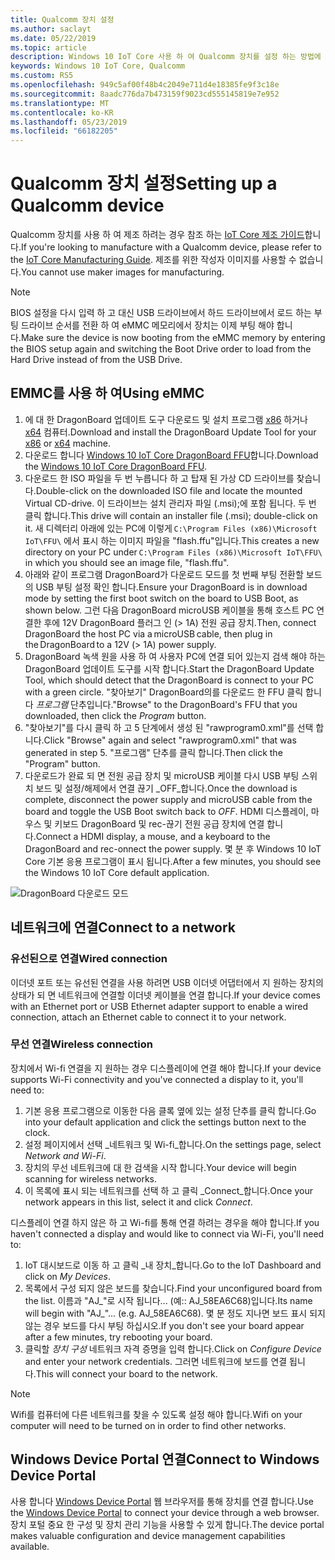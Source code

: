 ```yaml
---
title: Qualcomm 장치 설정
ms.author: saclayt
ms.date: 05/22/2019
ms.topic: article
description: Windows 10 IoT Core 사용 하 여 Qualcomm 장치를 설정 하는 방법에 알아봅니다.
keywords: Windows 10 IoT Core, Qualcomm
ms.custom: RS5
ms.openlocfilehash: 949c5af00f48b4c2049e711d4e18385fe9f3c18e
ms.sourcegitcommit: 8aadc776da7b473159f9023cd555145819e7e952
ms.translationtype: MT
ms.contentlocale: ko-KR
ms.lasthandoff: 05/23/2019
ms.locfileid: "66182205"
---
```

# <a name="setting-up-a-qualcomm-device"></a><span data-ttu-id="c43cb-104">Qualcomm 장치 설정</span><span class="sxs-lookup"><span data-stu-id="c43cb-104">Setting up a Qualcomm device</span></span>

<span data-ttu-id="c43cb-105">Qualcomm 장치를 사용 하 여 제조 하려는 경우 참조 하는 [IoT Core 제조 가이드](https://docs.microsoft.com/en-us/windows-hardware/manufacture/iot/iot-core-manufacturing-guide)합니다.</span><span class="sxs-lookup"><span data-stu-id="c43cb-105">If you're looking to manufacture with a Qualcomm device, please refer to the [IoT Core Manufacturing Guide](https://docs.microsoft.com/en-us/windows-hardware/manufacture/iot/iot-core-manufacturing-guide).</span></span> <span data-ttu-id="c43cb-106">제조를 위한 작성자 이미지를 사용할 수 없습니다.</span><span class="sxs-lookup"><span data-stu-id="c43cb-106">You cannot use maker images for manufacturing.</span></span>

> [!NOTE]
> <span data-ttu-id="c43cb-107">BIOS 설정을 다시 입력 하 고 대신 USB 드라이브에서 하드 드라이브에서 로드 하는 부팅 드라이브 순서를 전환 하 여 eMMC 메모리에서 장치는 이제 부팅 해야 합니다.</span><span class="sxs-lookup"><span data-stu-id="c43cb-107">Make sure the device is now booting from the eMMC memory by entering the BIOS setup again and switching the Boot Drive order to load from the Hard Drive instead of from the USB Drive.</span></span>

## <a name="using-emmc"></a><span data-ttu-id="c43cb-108">EMMC를 사용 하 여</span><span class="sxs-lookup"><span data-stu-id="c43cb-108">Using eMMC</span></span>

1. <span data-ttu-id="c43cb-109">에 대 한 DragonBoard 업데이트 도구 다운로드 및 설치 프로그램 [x86](https://developer.qualcomm.com/download/db410c/windows-10-iot-update-tool-dragonboard-410c-x86.zip) 하거나 [x64](https://developer.qualcomm.com/download/db410c/windows-10-iot-update-tool-dragonboard-410c-x64.zip) 컴퓨터.</span><span class="sxs-lookup"><span data-stu-id="c43cb-109">Download and install the DragonBoard Update Tool for your [x86](https://developer.qualcomm.com/download/db410c/windows-10-iot-update-tool-dragonboard-410c-x86.zip) or [x64](https://developer.qualcomm.com/download/db410c/windows-10-iot-update-tool-dragonboard-410c-x64.zip) machine.</span></span>
2. <span data-ttu-id="c43cb-110">다운로드 합니다 [Windows 10 IoT Core DragonBoard FFU](https://developer.microsoft.com/en-us/windows/iot/Downloads)합니다.</span><span class="sxs-lookup"><span data-stu-id="c43cb-110">Download the [Windows 10 IoT Core DragonBoard FFU](https://developer.microsoft.com/en-us/windows/iot/Downloads).</span></span>
3. <span data-ttu-id="c43cb-111">다운로드 한 ISO 파일을 두 번 누릅니다 하 고 탑재 된 가상 CD 드라이브를 찾습니다.</span><span class="sxs-lookup"><span data-stu-id="c43cb-111">Double-click on the downloaded ISO file and locate the mounted Virtual CD-drive.</span></span> <span data-ttu-id="c43cb-112">이 드라이브는 설치 관리자 파일 (.msi);에 포함 됩니다. 두 번 클릭 합니다.</span><span class="sxs-lookup"><span data-stu-id="c43cb-112">This drive will contain an installer file (.msi); double-click on it.</span></span> <span data-ttu-id="c43cb-113">새 디렉터리 아래에 있는 PC에 이렇게 `C:\Program Files (x86)\Microsoft IoT\FFU\` 에서 표시 하는 이미지 파일을 "flash.ffu"입니다.</span><span class="sxs-lookup"><span data-stu-id="c43cb-113">This creates a new directory on your PC under `C:\Program Files (x86)\Microsoft IoT\FFU\` in which you should see an image file, "flash.ffu".</span></span>
4. <span data-ttu-id="c43cb-114">아래와 같이 프로그램 DragonBoard가 다운로드 모드를 첫 번째 부팅 전환할 보드의 USB 부팅 설정 확인 합니다.</span><span class="sxs-lookup"><span data-stu-id="c43cb-114">Ensure your DragonBoard is in download mode by setting the first boot switch on the board to USB Boot, as shown below.</span></span> <span data-ttu-id="c43cb-115">그런 다음 DragonBoard microUSB 케이블을 통해 호스트 PC 연결한 후에 12V DragonBoard 플러그 인 (> 1A) 전원 공급 장치.</span><span class="sxs-lookup"><span data-stu-id="c43cb-115">Then, connect DragonBoard the host PC via a microUSB cable, then plug in the DragonBoard to a 12V (> 1A) power supply.</span></span>
5. <span data-ttu-id="c43cb-116">DragonBoard 녹색 원을 사용 하 여 사용자 PC에 연결 되어 있는지 검색 해야 하는 DragonBoard 업데이트 도구를 시작 합니다.</span><span class="sxs-lookup"><span data-stu-id="c43cb-116">Start the DragonBoard Update Tool, which should detect that the DragonBoard is connect to your PC with a green circle.</span></span> <span data-ttu-id="c43cb-117">"찾아보기" DragonBoard의를 다운로드 한 FFU 클릭 합니다 _프로그램_ 단추입니다.</span><span class="sxs-lookup"><span data-stu-id="c43cb-117">"Browse" to the DragonBoard's FFU that you downloaded, then click the _Program_ button.</span></span>
6. <span data-ttu-id="c43cb-118">"찾아보기"를 다시 클릭 하 고 5 단계에서 생성 된 "rawprogram0.xml"를 선택 합니다.</span><span class="sxs-lookup"><span data-stu-id="c43cb-118">Click "Browse" again and select "rawprogram0.xml" that was generated in step 5.</span></span> <span data-ttu-id="c43cb-119">"프로그램" 단추를 클릭 합니다.</span><span class="sxs-lookup"><span data-stu-id="c43cb-119">Then click the "Program" button.</span></span>
7. <span data-ttu-id="c43cb-120">다운로드가 완료 되 면 전원 공급 장치 및 microUSB 케이블 다시 USB 부팅 스위치 보드 및 설정/해제에서 연결 끊기 _OFF_합니다.</span><span class="sxs-lookup"><span data-stu-id="c43cb-120">Once the download is complete, disconnect the power supply and microUSB cable from the board and toggle the USB Boot switch back to _OFF_.</span></span> <span data-ttu-id="c43cb-121">HDMI 디스플레이, 마우스 및 키보드 DragonBoard 및 rec-끊기 전원 공급 장치에 연결 합니다.</span><span class="sxs-lookup"><span data-stu-id="c43cb-121">Connect a HDMI display, a mouse, and a keyboard to the DragonBoard and rec-onnect the power supply.</span></span> <span data-ttu-id="c43cb-122">몇 분 후 Windows 10 IoT Core 기본 응용 프로그램이 표시 됩니다.</span><span class="sxs-lookup"><span data-stu-id="c43cb-122">After a few minutes, you should see the Windows 10 IoT Core default application.</span></span> 

![DragonBoard 다운로드 모드](../media/DeviceSetup/db1.png)

## <a name="connect-to-a-network"></a><span data-ttu-id="c43cb-124">네트워크에 연결</span><span class="sxs-lookup"><span data-stu-id="c43cb-124">Connect to a network</span></span>

### <a name="wired-connection"></a><span data-ttu-id="c43cb-125">유선된으로 연결</span><span class="sxs-lookup"><span data-stu-id="c43cb-125">Wired connection</span></span>
<span data-ttu-id="c43cb-126">이더넷 포트 또는 유선된 연결을 사용 하려면 USB 이더넷 어댑터에서 지 원하는 장치의 상태가 되 면 네트워크에 연결할 이더넷 케이블을 연결 합니다.</span><span class="sxs-lookup"><span data-stu-id="c43cb-126">If your device comes with an Ethernet port or USB Ethernet adapter support to enable a wired connection, attach an Ethernet cable to connect it to your network.</span></span>

### <a name="wireless-connection"></a><span data-ttu-id="c43cb-127">무선 연결</span><span class="sxs-lookup"><span data-stu-id="c43cb-127">Wireless connection</span></span>
<span data-ttu-id="c43cb-128">장치에서 Wi-fi 연결을 지 원하는 경우 디스플레이에 연결 해야 합니다.</span><span class="sxs-lookup"><span data-stu-id="c43cb-128">If your device supports Wi-Fi connectivity and you've connected a display to it, you'll need to:</span></span>

1. <span data-ttu-id="c43cb-129">기본 응용 프로그램으로 이동한 다음 클록 옆에 있는 설정 단추를 클릭 합니다.</span><span class="sxs-lookup"><span data-stu-id="c43cb-129">Go into your default application and click the settings button next to the clock.</span></span>
2. <span data-ttu-id="c43cb-130">설정 페이지에서 선택 _네트워크 및 Wi-fi_합니다.</span><span class="sxs-lookup"><span data-stu-id="c43cb-130">On the settings page, select _Network and Wi-Fi_.</span></span>
3. <span data-ttu-id="c43cb-131">장치의 무선 네트워크에 대 한 검색을 시작 합니다.</span><span class="sxs-lookup"><span data-stu-id="c43cb-131">Your device will begin scanning for wireless networks.</span></span>
4. <span data-ttu-id="c43cb-132">이 목록에 표시 되는 네트워크를 선택 하 고 클릭 _Connect_합니다.</span><span class="sxs-lookup"><span data-stu-id="c43cb-132">Once your network appears in this list, select it and click _Connect_.</span></span>

<span data-ttu-id="c43cb-133">디스플레이 연결 하지 않은 하 고 Wi-fi를 통해 연결 하려는 경우을 해야 합니다.</span><span class="sxs-lookup"><span data-stu-id="c43cb-133">If you haven't connected a display and would like to connect via Wi-Fi, you'll need to:</span></span>

1. <span data-ttu-id="c43cb-134">IoT 대시보드로 이동 하 고 클릭 _내 장치_합니다.</span><span class="sxs-lookup"><span data-stu-id="c43cb-134">Go to the IoT Dashboard and click on _My Devices_.</span></span>
2. <span data-ttu-id="c43cb-135">목록에서 구성 되지 않은 보드를 찾습니다.</span><span class="sxs-lookup"><span data-stu-id="c43cb-135">Find your unconfigured board from the list.</span></span> <span data-ttu-id="c43cb-136">이름과 "AJ_"로 시작 됩니다... (예:: AJ_58EA6C68)입니다.</span><span class="sxs-lookup"><span data-stu-id="c43cb-136">Its name will begin with "AJ_"... (e.g. AJ_58EA6C68).</span></span> <span data-ttu-id="c43cb-137">몇 분 정도 지나면 보드 표시 되지 않는 경우 보드를 다시 부팅 하십시오.</span><span class="sxs-lookup"><span data-stu-id="c43cb-137">If you don't see your board appear after a few minutes, try rebooting your board.</span></span>
3. <span data-ttu-id="c43cb-138">클릭할 _장치 구성_ 네트워크 자격 증명을 입력 합니다.</span><span class="sxs-lookup"><span data-stu-id="c43cb-138">Click on _Configure Device_ and enter your network credentials.</span></span> <span data-ttu-id="c43cb-139">그러면 네트워크에 보드를 연결 됩니다.</span><span class="sxs-lookup"><span data-stu-id="c43cb-139">This will connect your board to the network.</span></span>

> [!NOTE]
> <span data-ttu-id="c43cb-140">Wifi를 컴퓨터에 다른 네트워크를 찾을 수 있도록 설정 해야 합니다.</span><span class="sxs-lookup"><span data-stu-id="c43cb-140">Wifi on your computer will need to be turned on in order to find other networks.</span></span>

## <a name="connect-to-windows-device-portal"></a><span data-ttu-id="c43cb-141">Windows Device Portal 연결</span><span class="sxs-lookup"><span data-stu-id="c43cb-141">Connect to Windows Device Portal</span></span>

<span data-ttu-id="c43cb-142">사용 합니다 [Windows Device Portal](../manage-your-device/DevicePortal.md) 웹 브라우저를 통해 장치를 연결 합니다.</span><span class="sxs-lookup"><span data-stu-id="c43cb-142">Use the [Windows Device Portal](../manage-your-device/DevicePortal.md) to connect your device through a web browser.</span></span> <span data-ttu-id="c43cb-143">장치 포털 중요 한 구성 및 장치 관리 기능을 사용할 수 있게 합니다.</span><span class="sxs-lookup"><span data-stu-id="c43cb-143">The device portal makes valuable configuration and device management capabilities available.</span></span> 




